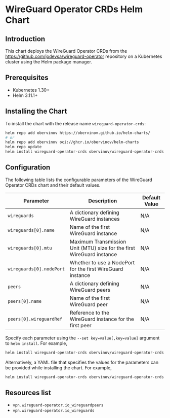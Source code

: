 # WireGuard Operator CRDs Helm Chart

## Introduction
This chart deploys the WireGuard Operator CRDs from the https://github.com/jodevsa/wireguard-operator repository on a Kubernetes cluster using the Helm package manager.

## Prerequisites
- Kubernetes 1.30+
- Helm 3.11.1+

## Installing the Chart
To install the chart with the release name `wireguard-operator-crds`:

```bash
helm repo add obervinov https://obervinov.github.io/helm-charts/
# or
helm repo add obervinov oci://ghcr.io/obervinov/helm-charts
helm repo update
helm install wireguard-operator-crds obervinov/wireguard-operator-crds
```


## Configuration

The following table lists the configurable parameters of the WireGuard Operator CRDs chart and their default values.

| **Parameter**                 | **Description**                                                       | **Default Value** |
|-------------------------------|-----------------------------------------------------------------------|-------------------|
| `wireguards`                  | A dictionary defining WireGuard instances                             | N/A               |
| `wireguards[0].name`          | Name of the first WireGuard instance                                  | N/A               |
| `wireguards[0].mtu`           | Maximum Transmission Unit (MTU) size for the first WireGuard instance | N/A               |
| `wireguards[0].nodePort`      | Whether to use a NodePort for the first WireGuard instance            | N/A               |
| `peers`                       | A dictionary defining WireGuard peers                                 | N/A               |
| `peers[0].name`               | Name of the first WireGuard peer                                      | N/A               |
| `peers[0].wireguardRef`       | Reference to the WireGuard instance for the first peer                | N/A               |


Specify each parameter using the `--set key=value[,key=value]` argument to `helm install`. For example,

```bash
helm install wireguard-operator-crds obervinov/wireguard-operator-crds --set wireguards[0].name=wg0,wireguards[0].mtu=1380,wireguards[0].nodePort=true,peers[0].name=peer0,peers[0].wireguardRef=wg0
```

Alternatively, a YAML file that specifies the values for the parameters can be provided while installing the chart. For example,

```bash
helm install wireguard-operator-crds obervinov/wireguard-operator-crds -f values.yaml
```

## Resources list
- `vpn.wireguard-operator.io_wireguardpeers`
- `vpn.wireguard-operator.io_wireguards`